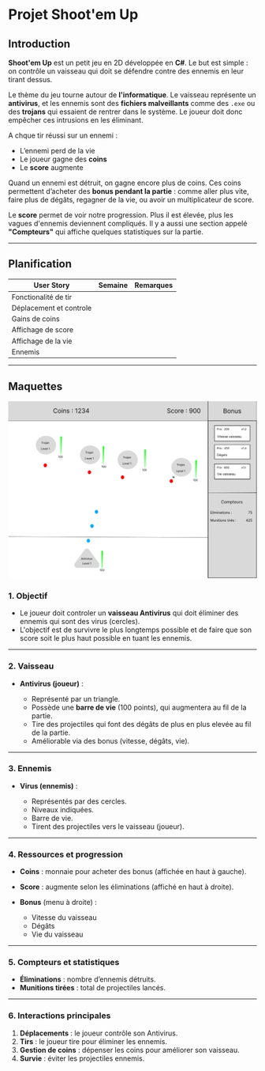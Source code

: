 # Projet Shoot'em Up

## Introduction

**Shoot'em Up** est un petit jeu en 2D développée en **C#**. Le but est simple : on contrôle un vaisseau qui doit se défendre contre des ennemis en leur tirant dessus.

Le thème du jeu tourne autour de **l'informatique**. Le vaisseau représente un **antivirus**, et les ennemis sont des **fichiers malveillants** comme des `.exe` ou des **trojans** qui essaient de rentrer dans le système. Le joueur doit donc empêcher ces intrusions en les éliminant.

A chque tir réussi sur un ennemi :
- L’ennemi perd de la vie 
- Le joueur gagne des **coins** 
- Le **score** augmente

Quand un ennemi est détruit, on gagne encore plus de coins. Ces coins permettent d’acheter des **bonus pendant la partie** : comme aller plus vite, faire plus de dégâts, regagner de la vie, ou avoir un multiplicateur de score.

Le **score** permet de voir notre progression. Plus il est élevée, plus les vagues d'ennemis deviennent compliqués. Il y a aussi une section appelé **"Compteurs"** qui affiche quelques statistiques sur la partie.

---

## Planification

| User Story                | Semaine | Remarques |
| ------------------------- | ------- | ------- |
| Fonctionalité de tir      |        |     |
| Déplacement et controle   |        |     |
| Gains de coins            |        |     |
| Affichage de score        |        |     |
| Affichage de la vie       |        |     |
| Ennemis                   |        |     |

---

## Maquettes

![Maquette](./Maquette.png)

### 1. Objectif
* Le joueur doit controler un **vaisseau Antivirus** qui doit éliminer des ennemis qui sont des virus (cercles).
* L'objectif est de survivre le plus longtemps possible et de faire que son score soit le plus haut possible en tuant les ennemis.

---

### 2. Vaisseau
* **Antivirus (joueur)** :

  * Représenté par un triangle.
  * Possède une **barre de vie** (100 points), qui augmentera au fil de la partie.
  * Tire des projectiles qui font des dégâts de plus en plus elevée au fil de la partie.
  * Améliorable via des bonus (vitesse, dégâts, vie).

---

### 3. Ennemis

* **Virus (ennemis)** :

  * Représentés par des cercles.
  * Niveaux indiquées.
  * Barre de vie.
  * Tirent des projectiles vers le vaisseau (joueur).

---

### 4. Ressources et progression

* **Coins** : monnaie pour acheter des bonus (affichée en haut à gauche).
* **Score** : augmente selon les éliminations (affiché en haut à droite).
* **Bonus** (menu à droite) :

  * Vitesse du vaisseau
  * Dégâts
  * Vie du vaisseau

---

### 5. Compteurs et statistiques

* **Éliminations** : nombre d’ennemis détruits.
* **Munitions tirées** : total de projectiles lancés.

---

### 6. Interactions principales

1. **Déplacements** : le joueur contrôle son Antivirus.
2. **Tirs** : le joueur tire pour éliminer les ennemis.
3. **Gestion de coins** : dépenser les coins pour améliorer son vaisseau.
4. **Survie** : éviter les projectiles ennemis.

